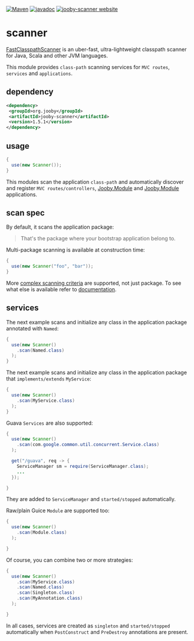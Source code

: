 [![Maven](https://img.shields.io/maven-metadata/v/http/central.maven.org/maven2/org/jooby/jooby-scanner/maven-metadata.xml.svg)](http://mvnrepository.com/artifact/org.jooby/jooby-scanner/1.5.1)
[![javadoc](https://javadoc.io/badge/org.jooby/jooby-scanner.svg)](https://javadoc.io/doc/org.jooby/jooby-scanner/1.5.1)
[![jooby-scanner website](https://img.shields.io/badge/jooby-scanner-brightgreen.svg)](http://jooby.org/doc/scanner)
# scanner

<a href="https://github.com/lukehutch/fast-classpath-scanner">FastClasspathScanner</a> is an uber-fast, ultra-lightweight classpath scanner for Java, Scala and other JVM languages.

This module provides `class-path` scanning services for `MVC routes`, `services` and `applications`.

## dependency

```xml
<dependency>
 <groupId>org.jooby</groupId>
 <artifactId>jooby-scanner</artifactId>
 <version>1.5.1</version>
</dependency>
```

## usage

```java
{
  use(new Scanner());
}
```

This modules scan the application `class-path` and automatically discover and register ```MVC routes/controllers```, [Jooby.Module](/apidocs/org/jooby/Jooby.Module.html) and [Jooby.Module](/apidocs/org/jooby/Jooby.html) applications.

## scan spec

By default, it scans the application package:

> That's the package where your bootstrap application belong to.

Multi-package scanning is available at construction time:

```java
{
  use(new Scanner("foo", "bar"));
}
```

More <a href="https://github.com/lukehutch/fast-classpath-scanner/wiki/2.-Constructor#specifying-more-complex-scanning-criteria">complex scanning criteria</a> are supported, not just package. To see what else is available refer to <a href="https://github.com/lukehutch/fast-classpath-scanner/wiki/2.-Constructor#specifying-more-complex-scanning-criteria">documentation</a>.

## services

The next example scans and initialize any class in the application package annotated with ```Named```:

```java
{
  use(new Scanner()
    .scan(Named.class)
  );
}
```

The next example scans and initialize any class in the application package that `implements/extends` `MyService`:

```java
{
  use(new Scanner()
    .scan(MyService.class)
  );
}
```

Guava `Services` are also supported:

```java
{
  use(new Scanner()
    .scan(com.google.common.util.concurrent.Service.class)
  );

  get("/guava", req -> {
    ServiceManager sm = require(ServiceManager.class);
    ...
  });

}
```

They are added to `ServiceManager` and `started/stopped` automatically.

Raw/plain Guice `Module` are supported too:

```java
{
  use(new Scanner()
    .scan(Module.class)
  );

}
```

Of course, you can combine two or more strategies:

```java
{
  use(new Scanner()
    .scan(MyService.class)
    .scan(Named.class)
    .scan(Singleton.class)
    .scan(MyAnnotation.class)
  );

}
```

In all cases, services are created as ```singleton``` and `started/stopped` automatically when `PostConstruct` and `PreDestroy` annotations are present.
